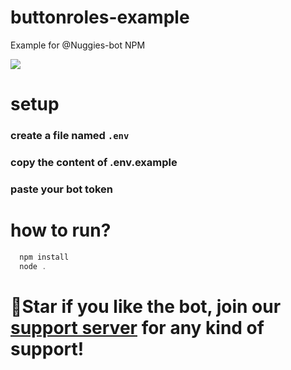 # buttonroles-example
Example for @Nuggies-bot NPM

<image src = 'https://cdn.discordapp.com/attachments/801132115755270164/857108297688285204/TBbPNb4S7a.gif'>

# setup
### create a file named `.env`
### copy the content of .env.example
### paste your bot token

# how to run?
```powershell
  npm install
  node .
```

# 🌟Star if you like the bot, join our [support server](https://discord.gg/Z4ebH8PXeA) for any kind of support!
